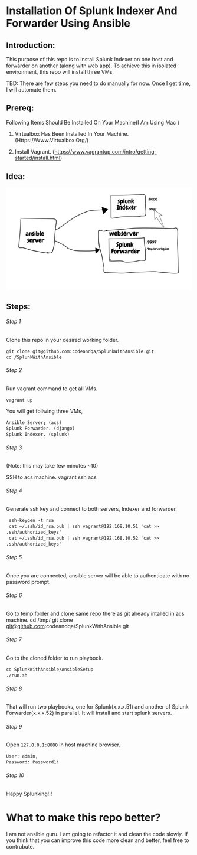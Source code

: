 
  

# Installation Of Splunk Indexer And Forwarder Using Ansible

## Introduction:
This purpose of this repo is to install Splunk Indexer on one host and forwarder on another (along with web app). To achieve this in isolated environment, this repo will  install three VMs.

TBD: There are few steps you need to do manually for now. Once I get time, I will automate them.

## Prereq:

Following Items Should Be Installed On Your Machine(I Am Using Mac )

1. Virtualbox Has Been Installed In Your Machine. (Https://Www.Virtualbox.Org/)

2. Install Vagrant. (https://www.vagrantup.com/intro/getting-started/install.html)

## Idea:
![alt tag](https://github.com/codeandqa/SplunkWithAnsible/blob/master/SplukServer.png)
## Steps:

###### Step 1
Clone this repo in your desired working folder.

    git clone git@github.com:codeandqa/SplunkWithAnsible.git
    cd /SplunkWithAnsible
###### Step 2
  Run vagrant command to get all VMs.
      

    vagrant up
   
   You will get follwing three VMs,

	Ansible Server; (acs)
	Splunk Forwarder. (django)
	Splunk Indexer. (splunk)
###### Step 3
   (Note: this may take few minutes ~10)

SSH to acs machine.
     vagrant ssh acs

###### Step 4
Generate ssh key and connect to both servers, Indexer and forwarder.

     ssh-keygen -t rsa
     cat ~/.ssh/id_rsa.pub | ssh vagrant@192.168.10.51 'cat >> .ssh/authorized_keys'
     cat ~/.ssh/id_rsa.pub | ssh vagrant@192.168.10.52 'cat >> .ssh/authorized_keys'
     

###### Step 5
Once you are connected, ansible server will be able to authenticate with no password prompt.
###### Step 6
Go to temp folder and clone same repo there as git already intalled in acs machine.
    cd /tmp/
    git clone git@github.com:codeandqa/SplunkWithAnsible.git 
    
###### Step 7
Go to the cloned folder to run playbook.

    cd SplunkWithAnsible/AnsibleSetup
    ./run.sh

###### Step 8
That will run two playbooks, one for Splunk(x.x.x.51) and another of Splunk Forwarder(x.x.x.52) in parallel. It will install and start splunk servers. 

###### Step 9
Open `127.0.0.1:8000` in host machine browser.


    User: admin,
    Password: Password1!

###### Step 10
Happy Splunking!!!

# What to make this repo better?
I am not ansible guru. I am going to refactor it and clean the code slowly. If you think that you can improve this code more clean and better, feel free to contrubute. 
